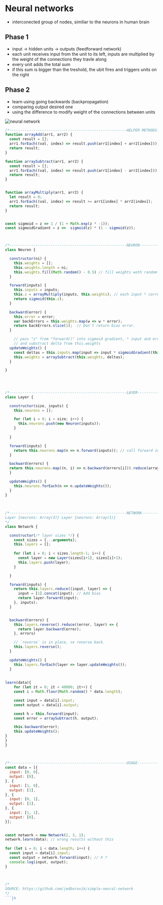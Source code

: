 # Neural networks
* interconected group of nodes, similiar to the neurons in human brain

## Phase 1
* input -> hidden units -> outputs (feedforward network)
* each unit receives input from the unit to its left, inputs are multiplied by the weight of the connections they travle along
* every unit adds the total sum
* if this sum is bigger than the treshold, the ubit fires and triggers units on the right

## Phase 2
* learn using going backwards (backpropagation)
* comparing output desired one
* using the difference to modify weight of the connections between units  

![neural network](https://upload.wikimedia.org/wikipedia/commons/thumb/4/46/Colored_neural_network.svg/296px-Colored_neural_network.svg.png)

                  
```js
/*------------------------------------------------------HELPER METHODS----------------------------------------------------------*/
function arrayAdd(arr1, arr2) {  
  const result = [];
  arr1.forEach((val, index) => result.push(arr1[index] + arr2[index]));
  return result;
}

function arraySubtract(arr1, arr2) {
  const result = [];
  arr1.forEach((val, index) => result.push(arr1[index] - arr2[index]));
  return result;
}


function arrayMultiply(arr1, arr2) {
  let result = 0;
  arr1.forEach((val, index) => result += arr1[index] * arr2[index]);
  return result;
}


const sigmoid = z => 1 / (1 + Math.exp(z * -1));
const sigmoidGradient = z =>  sigmoid(z) * (1 - sigmoid(z));



/*------------------------------------------------------NEURON----------------------------------------------------------*/
class Neuron {

  constructor(ni) {
    this.weights = [];
    this.weights.length = ni;
    this.weights.fill(Math.random() - 0.5) // fill weights woth random numbers
  }

  forward(inputs) {
    this.inputs = inputs;
    this.z = arrayMultiply(inputs, this.weights); // each input * corresponding weight
    return sigmoid(this.z);
  }

  backward(error) {
    this.error = error;
    var backErrors = this.weights.map(w => w * error);
    return backErrors.slice(1);  // Don't return bias error.
  }

    // pass "z" from "forward()" into sigmoid gradient, * input and error
    // and substract delta from this.weights
  updateWeights() {
    const deltas = this.inputs.map(input => input * sigmoidGradient(this.z) * this.error * .5); // Step size
    this.weights = arraySubtract(this.weights, deltas);
  }

}

    
    
    
/*------------------------------------------------------LAYER----------------------------------------------------------*/
class Layer {

  constructor(size, inputs) {
    this.neurons = [];

    for (let i = 0; i < size; i++) {
      this.neurons.push(new Neuron(inputs));
    } 
    
  }

  forward(inputs) {
    return this.neurons.map(n => n.forward(inputs)); // call forward in "Neuron" class
  }

  backward(errors) {
  return this.neurons.map((n, i) => n.backward(errors[i])).reduce(arrayAdd);
  }

  updateWeights() {
    this.neurons.forEach(n => n.updateWeights());
  }
}
    
    
    
/*------------------------------------------------------NETWORK---------------------------------------------------------
Layer {neurons: Array(3)} Layer {neurons: Array(1)}
*/
class Network {

  constructor(/* layer sizes */) {
    const sizes = [...arguments];
    this.layers = [];
      
    for (let i = 0; i < sizes.length-1; i++) {
      const layer = new Layer(sizes[i+1], sizes[i]+1);
      this.layers.push(layer);
    }

  }

  forward(inputs) {
    return this.layers.reduce((input, layer) => {
      input = [1].concat(input); // Add bias
      return layer.forward(input);
    }, inputs);
  }


  backward(errors) {
    this.layers.reverse().reduce((error, layer) => {
      return layer.backward(error);
    }, errors)

    // `reverse` is in place, so reverse back.
    this.layers.reverse();
  }

  updateWeights() {
    this.layers.forEach(layer => layer.updateWeights());
  }
    
    
learn(data){
    for (let it = 0; it < 40000; it++) {
    const i = Math.floor(Math.random() * data.length);

    const input = data[i].input;
    const output = data[i].output;

    const h = this.forward(input);
    const error = arraySubtract(h, output);

    this.backward(error);
    this.updateWeights();
}
}
}
    
    
    
/*------------------------------------------------------USAGE----------------------------------------------------------*/
const data = [{
  input: [0, 0],
  output: [0],
}, {
  input: [1, 0],
  output: [1],
}, {
  input: [0, 1],
  output: [1],
}, {
  input: [1, 1],
  output: [0],
}];

 
const network = new Network(2, 3, 1);
network.learn(data); // wrong results without this
    
for (let i = 0; i < data.length; i++) {
  const input = data[i].input;
  const output = network.forward(input); // h ?
  console.log(input, output);
}

    
    
/*
SOURCE: https://github.com/jedborovik/simple-neural-network
*/
```js
